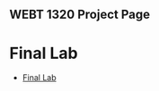 ## WEBT 1320 Project Page

<h1>Final Lab</h1>

<ul>
    <li><a href="index.html" target="_blank">Final Lab</a></li>
</ul>